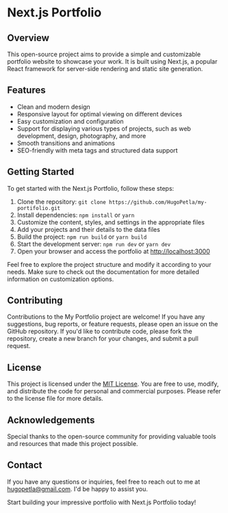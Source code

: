 # Next.js Portfolio

## Overview

This open-source project aims to provide a simple and customizable portfolio website to showcase your work. It is built using Next.js, a popular React framework for server-side rendering and static site generation.

## Features

- Clean and modern design
- Responsive layout for optimal viewing on different devices
- Easy customization and configuration
- Support for displaying various types of projects, such as web development, design, photography, and more
- Smooth transitions and animations
- SEO-friendly with meta tags and structured data support

## Getting Started

To get started with the Next.js Portfolio, follow these steps:

1. Clone the repository: `git clone https://github.com/HugoPetla/my-portifolio.git`
2. Install dependencies: `npm install` or `yarn`
3. Customize the content, styles, and settings in the appropriate files
4. Add your projects and their details to the data files
5. Build the project: `npm run build` or `yarn build`
6. Start the development server: `npm run dev` or `yarn dev`
7. Open your browser and access the portfolio at [http://localhost:3000](http://localhost:3000)

Feel free to explore the project structure and modify it according to your needs. Make sure to check out the documentation for more detailed information on customization options.

## Contributing

Contributions to the My Portfolio project are welcome! If you have any suggestions, bug reports, or feature requests, please open an issue on the GitHub repository. If you'd like to contribute code, please fork the repository, create a new branch for your changes, and submit a pull request.

## License

This project is licensed under the [MIT License](LICENSE). You are free to use, modify, and distribute the code for personal and commercial purposes. Please refer to the license file for more details.

## Acknowledgements

Special thanks to the open-source community for providing valuable tools and resources that made this project possible.

## Contact

If you have any questions or inquiries, feel free to reach out to me at [hugopetla@gmail.com](mailto:hugopetla@gmail.com). I'd be happy to assist you.

Start building your impressive portfolio with Next.js Portfolio today!
